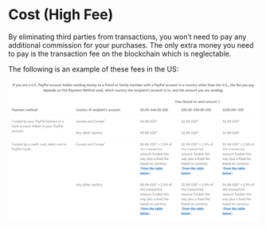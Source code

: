 # Cost (High Fee)
By eliminating third parties from transactions, you won’t need to pay any additional commission for your purchases. The only extra money you need to pay is the transaction fee on the blockchain which is neglectable.

The following is an example of these fees in the US:

![PayPal fee in the US](PayPal-Fee.png)